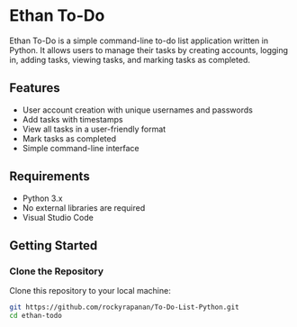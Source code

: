 # Ethan To-Do

Ethan To-Do is a simple command-line to-do list application written in Python. It allows users to manage their tasks by creating accounts, logging in, adding tasks, viewing tasks, and marking tasks as completed. 

## Features

- User account creation with unique usernames and passwords
- Add tasks with timestamps
- View all tasks in a user-friendly format
- Mark tasks as completed
- Simple command-line interface

## Requirements

- Python 3.x
- No external libraries are required
- Visual Studio Code

## Getting Started

### Clone the Repository

Clone this repository to your local machine:

```bash
git https://github.com/rockyrapanan/To-Do-List-Python.git
cd ethan-todo